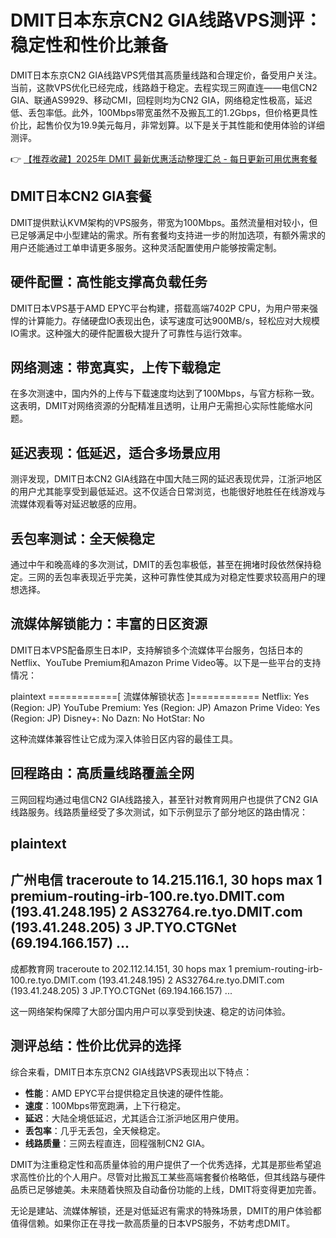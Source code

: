 # DMIT日本东京CN2 GIA线路VPS测评：稳定性和性价比兼备

DMIT日本东京CN2 GIA线路VPS凭借其高质量线路和合理定价，备受用户关注。当前，这款VPS优化已经完成，线路趋于稳定。去程实现三网直连——电信CN2 GIA、联通AS9929、移动CMI，回程则均为CN2 GIA，网络稳定性极高，延迟低、丢包率低。此外，100Mbps带宽虽然不及搬瓦工的1.2Gbps，但价格更具性价比，起售价仅为19.9美元每月，非常划算。以下是关于其性能和使用体验的详细测评。

👉 [【推荐收藏】2025年 DMIT 最新优惠活动整理汇总 - 每日更新可用优惠套餐](https://bit.ly/dmit_coupon)

## DMIT日本CN2 GIA套餐

DMIT提供默认KVM架构的VPS服务，带宽为100Mbps。虽然流量相对较小，但已足够满足中小型建站的需求。所有套餐均支持进一步的附加选项，有额外需求的用户还能通过工单申请更多服务。这种灵活配置使用户能够按需定制。

## 硬件配置：高性能支撑高负载任务

DMIT日本VPS基于AMD EPYC平台构建，搭载高端7402P CPU，为用户带来强悍的计算能力。存储硬盘IO表现出色，读写速度可达900MB/s，轻松应对大规模IO需求。这种强大的硬件配置极大提升了可靠性与运行效率。

## 网络测速：带宽真实，上传下载稳定

在多次测速中，国内外的上传与下载速度均达到了100Mbps，与官方标称一致。这表明，DMIT对网络资源的分配精准且透明，让用户无需担心实际性能缩水问题。

## 延迟表现：低延迟，适合多场景应用

测评发现，DMIT日本CN2 GIA线路在中国大陆三网的延迟表现优异，江浙沪地区的用户尤其能享受到最低延迟。这不仅适合日常浏览，也能很好地胜任在线游戏与流媒体观看等对延迟敏感的应用。

## 丢包率测试：全天候稳定

通过中午和晚高峰的多次测试，DMIT的丢包率极低，甚至在拥堵时段依然保持稳定。三网的丢包率表现近乎完美，这种可靠性使其成为对稳定性要求较高用户的理想选择。

## 流媒体解锁能力：丰富的日区资源

DMIT日本VPS配备原生日本IP，支持解锁多个流媒体平台服务，包括日本的Netflix、YouTube Premium和Amazon Prime Video等。以下是一些平台的支持情况：

plaintext
============[ 流媒体解锁状态 ]============
Netflix: Yes (Region: JP)
YouTube Premium: Yes (Region: JP)
Amazon Prime Video: Yes (Region: JP)
Disney+: No
Dazn: No
HotStar: No


这种流媒体兼容性让它成为深入体验日区内容的最佳工具。

## 回程路由：高质量线路覆盖全网

三网回程均通过电信CN2 GIA线路接入，甚至针对教育网用户也提供了CN2 GIA线路服务。线路质量经受了多次测试，如下示例显示了部分地区的路由情况：

plaintext
---------------------------------------------------------------------- 
广州电信
traceroute to 14.215.116.1, 30 hops max
1 premium-routing-irb-100.re.tyo.DMIT.com (193.41.248.195) 
2 AS32764.re.tyo.DMIT.com (193.41.248.205) 
3 JP.TYO.CTGNet (69.194.166.157) 
...
---------------------------------------------------------------------- 
成都教育网
traceroute to 202.112.14.151, 30 hops max
1 premium-routing-irb-100.re.tyo.DMIT.com (193.41.248.195) 
2 AS32764.re.tyo.DMIT.com (193.41.248.205) 
3 JP.TYO.CTGNet (69.194.166.157)
...


这一网络架构保障了大部分国内用户可以享受到快速、稳定的访问体验。

## 测评总结：性价比优异的选择

综合来看，DMIT日本东京CN2 GIA线路VPS表现出以下特点：

- **性能**：AMD EPYC平台提供稳定且快速的硬件性能。
- **速度**：100Mbps带宽跑满，上下行稳定。
- **延迟**：大陆全境低延迟，尤其适合江浙沪地区用户使用。
- **丢包率**：几乎无丢包，全天候稳定。
- **线路质量**：三网去程直连，回程强制CN2 GIA。

DMIT为注重稳定性和高质量体验的用户提供了一个优秀选择，尤其是那些希望追求高性价比的个人用户。尽管对比搬瓦工某些高端套餐价格略低，但其线路与硬件品质已足够媲美。未来随着快照及自动备份功能的上线，DMIT将变得更加完善。

无论是建站、流媒体解锁，还是对低延迟有需求的特殊场景，DMIT的用户体验都值得信赖。如果你正在寻找一款高质量的日本VPS服务，不妨考虑DMIT。